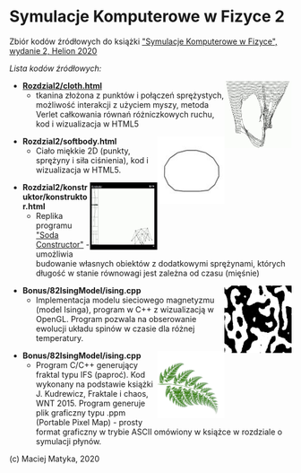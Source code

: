 ﻿# Symulacje Komputerowe w Fizyce 2

Zbiór kodów źródłowych do książki
["Symulacje Komputerowe w Fizyce", wydanie 2, Helion 2020](https://helion.pl/ksiazki/symulacje-komputerowe-w-fizyce-wydanie-ii-maciej-matyka,sykof2.htm#format/d)

*Lista kodów źródłowych:*

<img align="right" width="120" height="120" src="_IMG/cloth.jpg">

* [**Rozdzial2/cloth.html**](Rozdzial2/cloth.html)
  * tkanina złożona z punktów i połączeń sprężystych, możliwość
interakcji z użyciem myszy, metoda Verlet całkowania równań różniczkowych
ruchu, kod i wizualizacja w HTML5

<img align="right" width="120" height="120" src="_IMG/softbody.jpg">

* **Rozdzial2/softbody.html**
  * Ciało miękkie 2D (punkty, sprężyny i siła ciśnienia), kod i wizualizacja w HTML5.

<img align="right" width="120" height="120" src="_IMG/konstruktor.jpg">
  
* **Rozdzial2/konstruktor/konstruktor.html**
  * Replika programu ["Soda Constructor"](https://en.wikipedia.org/wiki/Soda_Constructor) - umożliwia budowanie 
własnych obiektów z dodatkowymi sprężynami, których długość w stanie równowagi jest zależna od czasu (mięśnie)


<img align="right" width="120" height="120" src="_IMG/Ising.jpg">

* **Bonus/82IsingModel/ising.cpp**
  * Implementacja modelu sieciowego magnetyzmu (model Isinga), program w C++ z wizualizacją w OpenGL. Program pozwala na obserowanie 
  ewolucji układu spinów w czasie dla różnej temperatury.

<img align="right" width="120" height="120" src="_IMG/fractal.jpg">

* **Bonus/82IsingModel/ising.cpp**
  * Program C/C++ generujący fraktal typu IFS (paproć). Kod wykonany na podstawie książki J. Kudrewicz, Fraktale i chaos, WNT 2015.
  Program generuje plik graficzny typu .ppm (Portable Pixel Map) - prosty format graficzny w trybie ASCII omówiony w książce w rozdziale o symulacji płynów.

  
(c) Maciej Matyka, 2020

